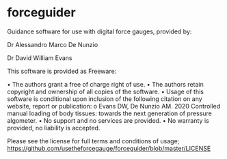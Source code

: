 # forceguider

Guidance software for use with digital force gauges, provided by:

Dr Alessandro Marco De Nunzio

Dr David William Evans



This software is provided as Freeware:

•	The authors grant a free of charge right of use.
•	The authors retain copyright and ownership of all copies of the software.
•	Usage of this software is conditional upon inclusion of the following citation on any website, report or publication:
    o	Evans DW, De Nunzio AM. 2020 Controlled manual loading of body tissues: towards the next generation of pressure algometer.
•	No support and no services are provided.
•	No warranty is provided, no liability is accepted.

Please see the license for full terms and conditions of usage; https://github.com/usetheforcegauge/forceguider/blob/master/LICENSE

